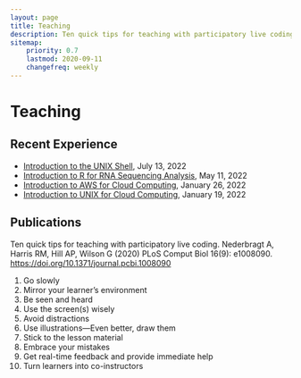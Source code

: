 ```yaml
---
layout: page
title: Teaching
description: Ten quick tips for teaching with participatory live coding
sitemap:
    priority: 0.7
    lastmod: 2020-09-11
    changefreq: weekly
---
```


# Teaching

## Recent Experience

- [Introduction to the UNIX Shell](https://www.raynamharris.com/shell-novice/), July 13, 2022 
- [Introduction to R for RNA Sequencing Analysis](https://hackmd.io/MsWY1O9GQXGVDl2OmV2jxg), May 11, 2022 
- [Introduction to AWS for Cloud Computing](https://github.com/nih-cfde/training-and-engagement/wiki/A-Hands-on-Introduction-to-AWS-for-Cloud-Computing-January-26,-2022), January 26, 2022
- [Introduction to UNIX for Cloud Computing](https://github.com/nih-cfde/training-and-engagement/wiki/An-Introduction-to-UNIX-for-Remote-Computing:-January-19,-2022), January 19, 2022    


## Publications


Ten quick tips for teaching with participatory live coding. Nederbragt A, Harris RM, Hill AP, Wilson G (2020) PLoS Comput Biol 16(9): e1008090. <https://doi.org/10.1371/journal.pcbi.1008090>

1. <a class="icon fa-tachometer"  rel='alternate'></a> Go slowly
1. <a class="icon fa-picture-o"  rel='alternate'></a> Mirror your learner’s environment
1. <a class="icon fa-volume-up"  rel='alternate'></a> Be seen and heard
1. <a class="icon fa-desktop"  rel='alternate'></a> Use the screen(s) wisely
1. <a class="icon fa-bell-o"  rel='alternate'></a> Avoid distractions
1. <a class="icon fa-pencil-square-o"  rel='alternate'></a> Use illustrations—Even better, draw them
1. <a class="icon fa-book" rel='alternate'></a> Stick to the lesson material
1. <a class="icon fa-strikethrough"  rel='alternate'></a> Embrace your mistakes
1. <a class="icon fa-comments"  rel='alternate'></a> Get real-time feedback and provide immediate help
1. <a class="icon fa-users"  rel='alternate'></a> Turn learners into co-instructors

